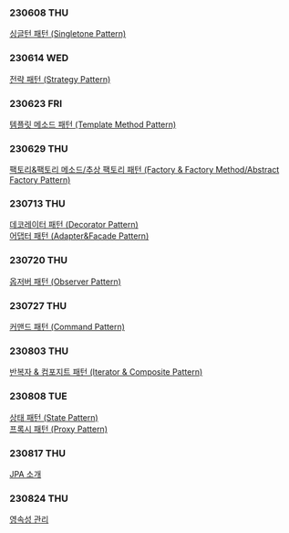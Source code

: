 ### 230608 THU
[싱글턴 패턴 (Singletone Pattern)](https://www.notion.so/hello-jay-study/230608-THU-Singleton-Pattern-487c4f83f7e54b329684b96bb279a3cc?pvs=4)

### 230614 WED
[전략 패턴 (Strategy Pattern)](https://www.notion.so/hello-jay-study/230614-WED-Strategy-Pattern-46f42048f24d4f069260936bd8adbaf9?pvs=4)

### 230623 FRI
[템플릿 메소드 패턴 (Template Method Pattern)](https://www.notion.so/hello-jay-study/230622-THU-Template-Method-Pattern-8de0525b036d47d2a5b3572f1b291df4?pvs=4)

### 230629 THU
[팩토리&팩토리 메소드/추상 팩토리 패턴 (Factory & Factory Method/Abstract Factory Pattern)](https://www.notion.so/hello-jay-study/Factory-Factory-Method-Abstract-Factory-Pattern-01e03de8791b4146b0b3ea6162d22982?pvs=4)

### 230713 THU
[데코레이터 패턴 (Decorator Pattern)](https://www.notion.so/hello-jay-study/Decorator-Pattern-4091c8c556a7440ca7770164ad1c4a5e?pvs=4)
<br>
[어댑터 패턴 (Adapter&Facade Pattern)](https://www.notion.so/hello-jay-study/Adapter-Facade-Pattern-a8537846123c406c88b92e2203287212?pvs=4)

### 230720 THU
[옵저버 패턴 (Observer Pattern)](https://www.notion.so/hello-jay-study/Observer-Pattern-0a9bbac5e5c046b78420aee99ef082cd?pvs=4)

### 230727 THU
[커맨드 패턴 (Command Pattern)](https://www.notion.so/hello-jay-study/Command-Pattern-a02d79a906844046bfdf8111591c2d4f?pvs=4)

### 230803 THU
[반복자 & 컴포지트 패턴 (Iterator & Composite Pattern)](https://www.notion.so/hello-jay-study/Iterator-Composite-Pattern-74d74675390d49338398aca9603d5085?pvs=4)

### 230808 TUE
[상태 패턴 (State Pattern)](https://www.notion.so/hello-jay-study/State-Pattern-4c2ea535c1ea46738697e3a87f425209?pvs=4)
<br>
[프록시 패턴 (Proxy Pattern)](https://www.notion.so/hello-jay-study/Proxy-Pattern-e289da5815ba46a081f626f683aff366?pvs=4)

### 230817 THU
[JPA 소개](https://www.notion.so/hello-jay-study/JPA-6d2d3e01343b497eae8d3bbdb2f72ff8?pvs=4)

### 230824 THU
[영속성 관리](https://www.notion.so/hello-jay-study/JPA-814b3fd061c84998a1493b0b42c2e884?pvs=4)
